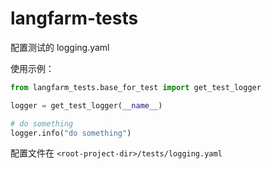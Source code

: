 # langfarm-tests

配置测试的 logging.yaml

使用示例：

```python
from langfarm_tests.base_for_test import get_test_logger

logger = get_test_logger(__name__)

# do something
logger.info("do something")
```

配置文件在 `<root-project-dir>/tests/logging.yaml`
